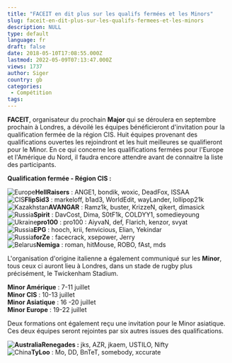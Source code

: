```yaml
---
title: "FACEIT en dit plus sur les qualifs fermées et les Minors"
slug: faceit-en-dit-plus-sur-les-qualifs-fermees-et-les-minors
description: NULL
type: default
language: fr
draft: false
date: 2018-05-10T17:08:55.000Z
lastmod: 2022-05-09T07:13:47.000Z
views: 1737
author: Siger
country: gb
categories:
 - Compétition
tags:
---
```

**FACEIT**, organisateur du prochain **Major** qui se déroulera en septembre prochain à Londres, a dévoilé les équipes bénéficieront d'invitation pour la qualification fermée de la région CIS. Huit équipes provenant des qualifications ouvertes les rejoindront et les huit meilleures se qualifieront pour le Minor. En ce qui concerne les qualifications fermées pour l'Europe et l'Amérique du Nord, il faudra encore attendre avant de connaitre la liste des participants.  
  
**Qualification fermée - Région CIS :**

![Europe](/images/countries/eu.svg)⁠**HellRaisers** : ANGE1, bondik, woxic, DeadFox, ISSAA  
![CIS](/images/countries/cs.svg)⁠**FlipSid3** : markeloff, b1ad3, WorldEdit, wayLander, lollipop21k  
![Kazakhstan](/images/countries/kz.svg)⁠**AVANGAR** : Ramz1k, buster, KrizzeN, qikert, dimasick  
![Russia](/images/countries/ru.svg)**⁠Spirit** : DavCost, Dima, S0tF1k, COLDYY1, somedieyoung  
![Ukraine](/images/countries/ua.svg)⁠**pro100** : pro100 : AiyvaN, def, Flarich, kenzor, svyat  
![Russia](/images/countries/ru.svg)⁠**EPG** : hooch, krii, fenvicious, Elian, Yekindar  
![Russia](/images/countries/ru.svg)⁠**forZe** : facecrack, xsepower, Jerry  
![Belarus](/images/countries/by.svg)⁠**Nemiga** : roman, hitMouse, ROBO, fAst, mds

L'organisation d'origine italienne a également communiqué sur les **Minor**, tous ceux ci auront lieu à Londres, dans un stade de rugby plus précisément, le Twickenham Stadium.

**Minor Amérique** : 7-11 juillet  
**Minor CIS** : 10-13 juillet  
**Minor Asiatique** : 16 -20 juillet  
**Minor Europe** : 19-22 juillet

Deux formations ont également reçu une invitation pour le Minor asiatique. Ces deux équipes seront rejointes par six autres issues des qualifications.

**![Australia](/images/countries/au.svg)⁠Renegades :** jks, AZR, jkaem, USTILO, Nifty  
![China](/images/countries/cn.svg)⁠**TyLoo** : Mo, DD, BnTeT, somebody, xccurate
